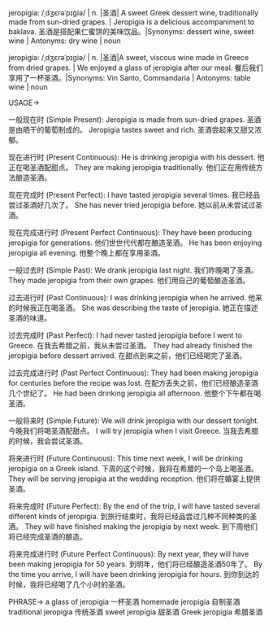 jeropigia: /ˌdʒɛrəˈpɪɡiə/ | n. |圣酒| A sweet Greek dessert wine, traditionally made from sun-dried grapes. |  Jeropigia is a delicious accompaniment to baklava. 圣酒是搭配果仁蜜饼的美味饮品。|Synonyms: dessert wine, sweet wine | Antonyms: dry wine | noun

jeropigia: /ˌdʒɛrəˈpɪɡiə/ | n. |圣酒|A sweet, viscous wine made in Greece from dried grapes. | We enjoyed a glass of jeropigia after our meal.  餐后我们享用了一杯圣酒。|Synonyms:  Vin Santo, Commandaria | Antonyms:  table wine | noun


USAGE->

一般现在时 (Simple Present):
Jeropigia is made from sun-dried grapes. 圣酒是由晒干的葡萄制成的。
Jeropigia tastes sweet and rich. 圣酒尝起来又甜又浓郁。

现在进行时 (Present Continuous):
He is drinking jeropigia with his dessert.  他正在喝圣酒配甜点。
They are making jeropigia traditionally. 他们正在用传统方法酿造圣酒。

现在完成时 (Present Perfect):
I have tasted jeropigia several times. 我已经品尝过圣酒好几次了。
She has never tried jeropigia before. 她以前从未尝试过圣酒。

现在完成进行时 (Present Perfect Continuous):
They have been producing jeropigia for generations.  他们世世代代都在酿造圣酒。
He has been enjoying jeropigia all evening. 他整个晚上都在享用圣酒。

一般过去时 (Simple Past):
We drank jeropigia last night. 我们昨晚喝了圣酒。
They made jeropigia from their own grapes. 他们用自己的葡萄酿造圣酒。

过去进行时 (Past Continuous):
I was drinking jeropigia when he arrived. 他来的时候我正在喝圣酒。
She was describing the taste of jeropigia. 她正在描述圣酒的味道。

过去完成时 (Past Perfect):
I had never tasted jeropigia before I went to Greece. 在我去希腊之前，我从未尝过圣酒。
They had already finished the jeropigia before dessert arrived. 在甜点到来之前，他们已经喝完了圣酒。

过去完成进行时 (Past Perfect Continuous):
They had been making jeropigia for centuries before the recipe was lost.  在配方丢失之前，他们已经酿造圣酒几个世纪了。
He had been drinking jeropigia all afternoon. 他整个下午都在喝圣酒。

一般将来时 (Simple Future):
We will drink jeropigia with our dessert tonight. 今晚我们将喝圣酒配甜点。
I will try jeropigia when I visit Greece. 当我去希腊的时候，我会尝试圣酒。

将来进行时 (Future Continuous):
This time next week, I will be drinking jeropigia on a Greek island.  下周的这个时候，我将在希腊的一个岛上喝圣酒。
They will be serving jeropigia at the wedding reception. 他们将在婚宴上提供圣酒。

将来完成时 (Future Perfect):
By the end of the trip, I will have tasted several different kinds of jeropigia. 到旅行结束时，我将已经品尝过几种不同种类的圣酒。
They will have finished making the jeropigia by next week.  到下周他们将已经完成圣酒的酿造。

将来完成进行时 (Future Perfect Continuous):
By next year, they will have been making jeropigia for 50 years. 到明年，他们将已经酿造圣酒50年了。
By the time you arrive, I will have been drinking jeropigia for hours. 到你到达的时候，我将已经喝了几个小时的圣酒。


PHRASE->
a glass of jeropigia 一杯圣酒
homemade jeropigia 自制圣酒
traditional jeropigia 传统圣酒
sweet jeropigia 甜圣酒
Greek jeropigia 希腊圣酒

